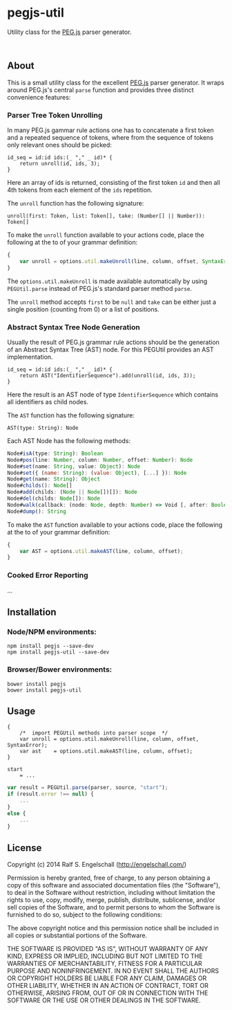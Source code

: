 
pegjs-util
===========

Utility class for the [PEG.js](http://pegjs.org/) parser generator.

<p/>
<img src="https://nodei.co/npm/pegjs-util.png?downloads=true&stars=true" alt=""/>

<p/>
<img src="https://david-dm.org/rse/pegjs-util.png" alt=""/>

About
-----

This is a small utility class for the excellent
[PEG.js](http://pegjs.org/) parser generator. It wraps around PEG.js's
central `parse` function and provides three distinct convenience features:

### Parser Tree Token Unrolling

In many PEG.js gammar rule actions one has to concatenate a first token
and a repeated sequence of tokens, where from the sequence of tokens
only relevant ones should be picked:

```
id_seq = id:id ids:(_ "," _ id)* {
    return unroll(id, ids, 3);
}
```

Here an array of ids is returned, consisting of the first token `id` and
then all 4th tokens from each element of the `ids` repetition.

The `unroll` function has the following signature:

```
unroll(first: Token, list: Token[], take: (Number[] || Number)): Token[]
```

To make the `unroll` function available to your actions code,
place the following at the to of your grammar definition:

```js
{
    var unroll = options.util.makeUnroll(line, column, offset, SyntaxError);
}
```

The `options.util.makeUnroll` is made available automatically
by using `PEGUtil.parse` instead of PEG.js's standard parser method `parse`.

The `unroll` method accepts `first` to be `null` and
`take` can be either just a single position (counting from 0)
or a list of positions.

### Abstract Syntax Tree Node Generation

Usually the result of PEG.js grammar rule actions should
be the generation of an Abstract Syntax Tree (AST) node.
For this PEGUtil provides an AST implementation.

```
id_seq = id:id ids:(_ "," _ id)* {
    return AST("IdentifierSequence").add(unroll(id, ids, 3));
}
```

Here the result is an AST node of type `IdentifierSequence`
which contains all identifiers as child nodes.

The `AST` function has the following signature:

```
AST(type: String): Node
```

Each AST Node has the following methods:

```js
Node#isA(type: String): Boolean
Node#pos(line: Number, column: Number, offset: Number): Node
Node#set(name: String, value: Object): Node
Node#set({ (name: String): (value: Object), [...] }): Node
Node#get(name: String): Object
Node#childs(): Node[]
Node#add(childs: (Node || Node[])[]): Node
Node#del(childs: Node[]): Node
Node#walk(callback: (node: Node, depth: Number) => Void [, after: Boolean]): Node
Node#dump(): String
```

To make the `AST` function available to your actions code,
place the following at the to of your grammar definition:

```js
{
    var AST = options.util.makeAST(line, column, offset);
}
```

### Cooked Error Reporting

...

Installation
------------

### Node/NPM environments:

```shell
npm install pegjs --save-dev
npm install pegjs-util --save-dev
```

### Browser/Bower environments:

```shell
bower install pegjs
bower install pegjs-util
```

Usage
-----

```
{
    /*  import PEGUtil methods into parser scope  */
    var unroll = options.util.makeUnroll(line, column, offset, SyntaxError);
    var ast    = options.util.makeAST(line, column, offset);
}

start
    = ...
```

```js
var result = PEGUtil.parse(parser, source, "start");
if (result.error !== null) {
    ...
}
else {
    ...
}
```

License
-------

Copyright (c) 2014 Ralf S. Engelschall (http://engelschall.com/)

Permission is hereby granted, free of charge, to any person obtaining
a copy of this software and associated documentation files (the
"Software"), to deal in the Software without restriction, including
without limitation the rights to use, copy, modify, merge, publish,
distribute, sublicense, and/or sell copies of the Software, and to
permit persons to whom the Software is furnished to do so, subject to
the following conditions:

The above copyright notice and this permission notice shall be included
in all copies or substantial portions of the Software.

THE SOFTWARE IS PROVIDED "AS IS", WITHOUT WARRANTY OF ANY KIND,
EXPRESS OR IMPLIED, INCLUDING BUT NOT LIMITED TO THE WARRANTIES OF
MERCHANTABILITY, FITNESS FOR A PARTICULAR PURPOSE AND NONINFRINGEMENT.
IN NO EVENT SHALL THE AUTHORS OR COPYRIGHT HOLDERS BE LIABLE FOR ANY
CLAIM, DAMAGES OR OTHER LIABILITY, WHETHER IN AN ACTION OF CONTRACT,
TORT OR OTHERWISE, ARISING FROM, OUT OF OR IN CONNECTION WITH THE
SOFTWARE OR THE USE OR OTHER DEALINGS IN THE SOFTWARE.

